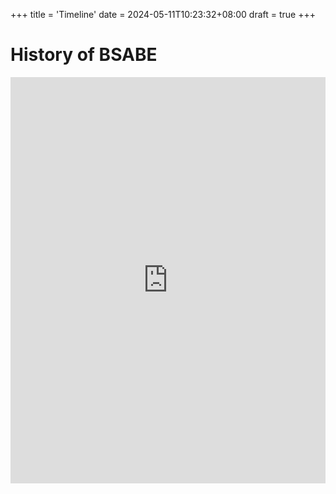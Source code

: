 +++
title = 'Timeline'
date = 2024-05-11T10:23:32+08:00
draft = true
+++


# History of BSABE
<iframe src='https://cdn.knightlab.com/libs/timeline3/latest/embed/index.html?source=1p-J7Ylsn6QqgDsc9PMKYCVG8Nqb91MnIoomWpJHA1OM&font=Default&lang=en&initial_zoom=2&height=650' width='100%' height='650' webkitallowfullscreen mozallowfullscreen allowfullscreen frameborder='0'></iframe>
